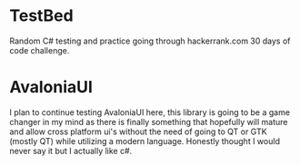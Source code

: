# TestBed
Random C# testing and practice going through hackerrank.com 30 days of code challenge.

# AvaloniaUI
I plan to continue testing AvaloniaUI here, this library is going to be a game changer in my mind as there is finally something
that hopefully will mature and allow cross platform ui's without the need of going to QT or GTK (mostly QT) while utilizing a modern language. Honestly thought I would never say it but I actually like c#.
